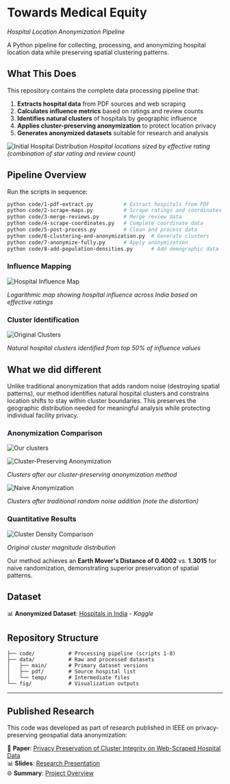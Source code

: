 # Towards Medical Equity
_Hospital Location Anonymization Pipeline_

A Python pipeline for collecting, processing, and anonymizing hospital location data while preserving spatial clustering patterns.

## What This Does

This repository contains the complete data processing pipeline that:

1. **Extracts hospital data** from PDF sources and web scraping
2. **Calculates influence metrics** based on ratings and review counts  
3. **Identifies natural clusters** of hospitals by geographic influence
4. **Applies cluster-preserving anonymization** to protect location privacy
5. **Generates anonymized datasets** suitable for research and analysis

![Initial Hospital Distribution](fig/initial_bubble_plot.svg)
*Hospital locations sized by effective rating (combination of star rating and review count)*

## Pipeline Overview

Run the scripts in sequence:

```bash
python code/1-pdf-extract.py          # Extract hospitals from PDF
python code/2-scrape-maps.py          # Scrape ratings and coordinates  
python code/3-merge-reviews.py        # Merge review data
python code/4-scrape-coordinates.py   # Complete coordinate data
python code/5-post-process.py         # Clean and process data
python code/6-clustering-and-anonymization.py  # Generate clusters
python code/7-anonymize-fully.py      # Apply anonymization
python code/8-add-population-densities.py      # Add demographic data
```

### Influence Mapping
![Hospital Influence Map](fig/influence-map.svg)

*Logarithmic map showing hospital influence across India based on effective ratings*

### Cluster Identification
![Original Clusters](fig/clusters.svg)

*Natural hospital clusters identified from top 50% of influence values*

## What we did different

Unlike traditional anonymization that adds random noise (destroying spatial patterns), our method identifies natural hospital clusters and constrains location shifts to stay within cluster boundaries. This preserves the geographic distribution needed for meaningful analysis while protecting individual facility privacy.

### Anonymization Comparison

![Our clusters](fig/clustered-cluster-densities.svg)

![Cluster-Preserving Anonymization](fig/clustered-clusters.svg)

*Clusters after our cluster-preserving anonymization method*

![Naive Anonymization](fig/naive-clusters.svg)

*Clusters after traditional random noise addition (note the distortion)*

### Quantitative Results
![Cluster Density Comparison](fig/cluster-densities.svg)

*Original cluster magnitude distribution*

Our method achieves an **Earth Mover's Distance of 0.4002** vs. **1.3015** for naive randomization, demonstrating superior preservation of spatial patterns.

## Dataset

📊 **Anonymized Dataset**: [Hospitals in India](https://www.kaggle.com/datasets/fringewidth/hospitals-in-india) - *Kaggle*

## Repository Structure

```
├── code/           # Processing pipeline (scripts 1-8)
├── data/           # Raw and processed datasets
│   ├── main/       # Primary dataset versions  
│   ├── pdf/        # Source hospital list
│   └── temp/       # Intermediate files
└── fig/            # Visualization outputs
```

---

## Published Research

This code was developed as part of research published in IEEE on privacy-preserving geospatial data anonymization:

📄 **Paper**: [Privacy Preservation of Cluster Integrity on Web-Scraped Hospital Data](https://ieeexplore.ieee.org/document/10958977/)  
📊 **Slides**: [Research Presentation](https://hrishik.me/papers/pdf/Privacy_Preservation_of_Cluster_Integrity_on_Web-Scraped_Hospital_Data_SLIDES.pdf)  
🌐 **Summary**: [Project Overview](https://hrishik.me/papers/Anonymize-Hospital-Locations.html)
